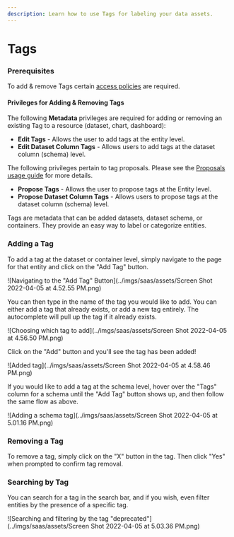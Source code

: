 ```yaml
---
description: Learn how to use Tags for labeling your data assets.
---
```


# Tags

### Prerequisites&#x20;

To add & remove Tags certain [access policies](policies-guide.md) are required.&#x20;

#### Privileges for Adding & Removing Tags&#x20;

The following **Metadata** privileges are required for adding or removing an existing Tag to a resource (dataset, chart, dashboard):&#x20;

* **Edit Tags** - Allows the user to add tags at the entity level.
* **Edit Dataset Column Tags** - Allows users to add tags at the dataset column (schema) level.

The following privileges pertain to tag proposals. Please see the [Proposals usage guide](proposals.md) for more details.

* **Propose Tags** - Allows the user to propose tags at the Entity level.
* **Propose Dataset Column Tags** - Allows users to propose tags at the dataset column (schema) level.



Tags are metadata that can be added datasets, dataset schema, or containers. They provide an easy way to label or categorize entities.&#x20;

### Adding a Tag

To add a tag at the dataset or container level, simply navigate to the page for that entity and click on the "Add Tag" button.

![Navigating to the "Add Tag" Button](../imgs/saas/assets/Screen Shot 2022-04-05 at 4.52.55 PM.png)

You can then type in the name of the tag you would like to add. You can either add a tag that already exists, or add a new tag entirely. The autocomplete will pull up the tag if it already exists.

![Choosing which tag to add](../imgs/saas/assets/Screen Shot 2022-04-05 at 4.56.50 PM.png)

Click on the "Add" button and you'll see the tag has been added!

![Added tag](../imgs/saas/assets/Screen Shot 2022-04-05 at 4.58.46 PM.png)

If you would like to add a tag at the schema level, hover over the "Tags" column for a schema until the "Add Tag" button shows up, and then follow the same flow as above.

![Adding a schema tag](../imgs/saas/assets/Screen Shot 2022-04-05 at 5.01.16 PM.png)

### Removing a Tag

To remove a tag, simply click on the "X" button in the tag. Then click "Yes" when prompted to confirm tag removal.&#x20;

### Searching by Tag

You can search for a tag in the search bar, and if you wish, even filter entities by the presence of a specific tag.

![Searching and filtering by the tag "deprecated"](../imgs/saas/assets/Screen Shot 2022-04-05 at 5.03.36 PM.png)

